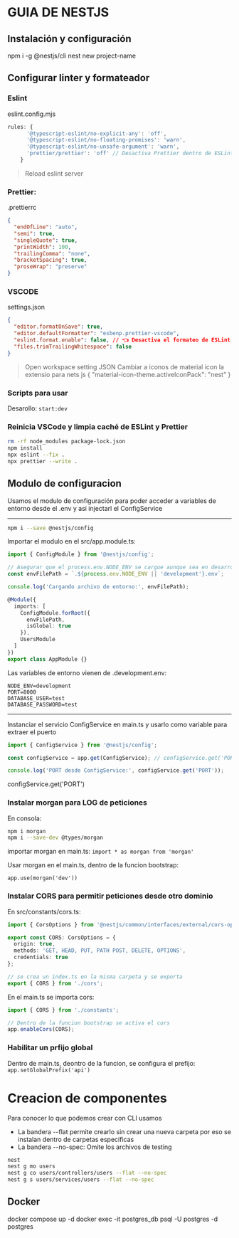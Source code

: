 # GUIA DE NESTJS

## Instalación y configuración

npm i -g @nestjs/cli
nest new project-name

## Configurar linter y formateador

### Eslint

eslint.config.mjs

```js
rules: {
      '@typescript-eslint/no-explicit-any': 'off',
      '@typescript-eslint/no-floating-promises': 'warn',
      '@typescript-eslint/no-unsafe-argument': 'warn',
      'prettier/prettier': 'off' // Desactiva Prettier dentro de ESLint
    }
```

> Reload eslint server

### Prettier:

.prettierrc

```json
{
  "endOfLine": "auto",
  "semi": true,
  "singleQuote": true,
  "printWidth": 100,
  "trailingComma": "none",
  "bracketSpacing": true,
  "proseWrap": "preserve"
}
```

### VSCODE

settings.json

```json
{
  "editor.formatOnSave": true,
  "editor.defaultFormatter": "esbenp.prettier-vscode",
  "eslint.format.enable": false, // 👈 Desactiva el formateo de ESLint
  "files.trimTrailingWhitespace": false
}
```

> Open workspace setting JSON
> Cambiar a iconos de material icon la extensio para nets js
> {
> "material-icon-theme.activeIconPack": "nest"
> }

### Scripts para usar

Desarollo: `start:dev`

### Reinicia VSCode y limpia caché de ESLint y Prettier

```sh
rm -rf node_modules package-lock.json
npm install
npx eslint --fix .
npx prettier --write .
```

## Modulo de configuracion

Usamos el modulo de configuración para poder acceder a variables de entorno desde el .env y asi injectarl el ConfigService

---

```sh
npm i --save @nestjs/config
```

Importar el modulo en el src/app.module.ts:

```ts
import { ConfigModule } from '@nestjs/config';

// Asegurar que el process.env.NODE_ENV se cargue aunque sea en desarrollo
const envFilePath = `.${process.env.NODE_ENV || 'development'}.env`;

console.log('Cargando archivo de entorno:', envFilePath);

@Module({
  imports: [
    ConfigModule.forRoot({
      envFilePath,
      isGlobal: true
    }),
    UsersModule
  ]
})
export class AppModule {}
```

Las variables de entorno vienen de .development.env:

```
NODE_ENV=development
PORT=8000
DATABASE_USER=test
DATABASE_PASSWORD=test
```

---

Instanciar el servicio ConfigService en main.ts y usarlo como variable para extraer el puerto

```ts
import { ConfigService } from '@nestjs/config';

const configService = app.get(ConfigService); // configService.get('PORT')

console.log('PORT desde ConfigService:', configService.get('PORT'));
```

configService.get('PORT')

### Instalar morgan para LOG de peticiones

En consola:

```sh
npm i morgan
npm i --save-dev @types/morgan
```

importar morgan en main.ts:
`import * as morgan from 'morgan'`

Usar morgan en el main.ts, dentro de la funcion bootstrap:

`app.use(morgan('dev'))`

### Instalar CORS para permitir peticiones desde otro dominio

En src/constants/cors.ts:

```ts
import { CorsOptions } from '@nestjs/common/interfaces/external/cors-options.interface';

export const CORS: CorsOptions = {
  origin: true,
  methods: 'GET, HEAD, PUT, PATH POST, DELETE, OPTIONS',
  credentials: true
};

// se crea un index.ts en la misma carpeta y se exporta
export { CORS } from './cors';
```

En el main.ts se importa cors:

```js
import { CORS } from './constants';

// Dentro de la funcion bootstrap se activa el cors
app.enableCors(CORS);
```

### Habilitar un prfijo global

Dentro de main.ts, deontro de la funcion, se configura el prefijo:
`app.setGlobalPrefix('api')`

# Creacion de componentes

Para conocer lo que podemos crear con CLI usamos

- La bandera --flat permite crearlo sin crear una nueva carpeta por eso se instalan dentro de carpetas especificas
- La bandera --no-spec: Omite los archivos de testing

```sh
nest
nest g mo users
nest g co users/controllers/users --flat --no-spec
nest g s users/services/users --flat --no-spec
```

## Docker

docker compose up -d
docker exec -it postgres_db psql -U postgres -d postgres
